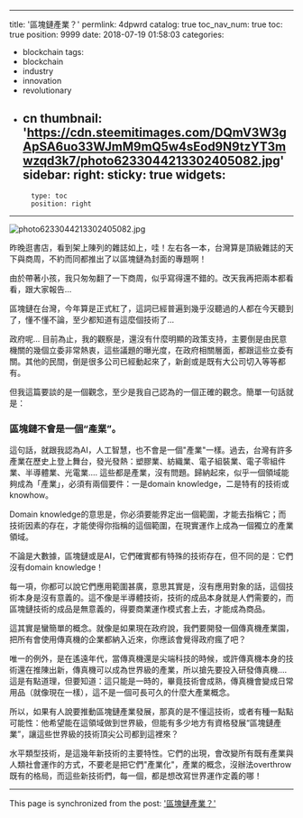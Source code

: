 
---
title: '區塊鏈產業？'
permlink: 4dpwrd
catalog: true
toc_nav_num: true
toc: true
position: 9999
date: 2018-07-19 01:58:03
categories:
- blockchain
tags:
- blockchain
- industry
- innovation
- revolutionary
- cn
thumbnail: 'https://cdn.steemitimages.com/DQmV3W3gApSA6uo33WJmM9mQ5w4sEod9N9tzYT3mwzqd3k7/photo6233044213302405082.jpg'
sidebar:
    right:
        sticky: true
widgets:
    -
        type: toc
        position: right
---


![photo6233044213302405082.jpg](https://cdn.steemitimages.com/DQmV3W3gApSA6uo33WJmM9mQ5w4sEod9N9tzYT3mwzqd3k7/photo6233044213302405082.jpg)

昨晚逛書店，看到架上陳列的雜誌如上，哇！左右各一本，台灣算是頂級雜誌的天下與商周，不約而同都推出了以區塊鏈為封面的專題啊！

由於帶著小孩，我只匆匆翻了一下商周，似乎寫得還不錯的。改天我再把兩本都看看，跟大家報告...

區塊鏈在台灣，今年算是正式紅了，這詞已經普遍到幾乎沒聽過的人都在今天聽到了，懂不懂不論，至少都知道有這麼個技術了...

政府呢... 目前為止，我的觀察是，還沒有什麼明顯的政策支持，主要倒是由民意機關的幾個立委非常熱衷，這些議題的曝光度，在政府相關層面，都跟這些立委有關。其他的民間，倒是很多公司已經動起來了，新創或是既有大公司切入等等都有。

但我這篇要談的是一個觀念，至少是我自己認為的一個正確的觀念。簡單一句話就是：

<h3>區塊鏈不會是一個“產業”。</h3>

這句話，就跟我認為AI，人工智慧，也不會是一個"產業"一樣。過去，台灣有許多產業在歷史上登上舞台，發光發熱：塑膠業、紡織業、電子組裝業、電子零組件業、半導體業、光電業....  這些都是產業，沒有問題。歸納起來，似乎一個領域能夠成為「產業」，必須有兩個要件：一是domain knowledge，二是特有的技術或knowhow。

Domain knowledge的意思是，你必須要能界定出一個範圍，才能去指稱它；而技術因素的存在，才能使得你指稱的這個範圍，在現實運作上成為一個獨立的產業領域。

不論是大數據，區塊鏈或是AI，它們確實都有特殊的技術存在，但不同的是：它們沒有domain knowledge！

每一項，你都可以說它們應用範圍甚廣，意思其實是，沒有應用對象的話，這個技術本身是沒有意義的。這不像是半導體技術，技術的成品本身就是人們需要的，而區塊鏈技術的成品是無意義的，得要商業運作模式套上去，才能成為商品。

這其實是蠻簡單的概念。就像是如果現在政府說，我們要開發一個傳真機產業園，把所有會使用傳真機的企業都納入近來，你應該會覺得政府瘋了吧？

唯一的例外，是在遙遠年代，當傳真機還是尖端科技的時候，或許傳真機本身的技術還在推陳出新，傳真機可以成為世界級的產業，所以搶先要投入研發傳真機.... 這是有點道理，但要知道：這只能是一時的，畢竟技術會成熟，傳真機會變成日常用品（就像現在一樣），這不是一個可長可久的什麼大產業概念。

所以，如果有人說要推動區塊鏈產業發展，那真的是不懂這技術，或者有種一點點可能性：他希望能在這領域做到世界級，但能有多少地方有資格發展“區塊鏈產業”，讓這些世界級的技術頂尖公司都到這裡來？

水平類型技術，是這幾年新技術的主要特性。它們的出現，會改變所有既有產業與人類社會運作的方式，不要老是把它們"產業化"，產業的概念，沒辦法overthrow既有的格局，而這些新技術們，每一個，都是想改寫世界運作定義的哪！

- - -

This page is synchronized from the post: ['區塊鏈產業？'](https://steemit.com/@deanliu/4dpwrd)
